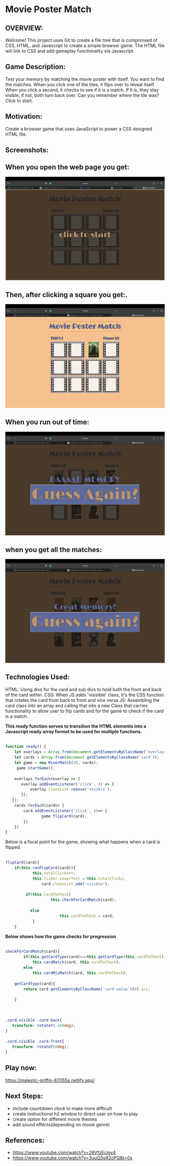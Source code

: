 # **Movie Poster Match**

## **OVERVIEW:** 

Welcome! This project uses Git to create a file tree that is comprimsed of CSS, HTML, and Javascript to create a simple browser game. The HTML file will link to CSS and add gameplay functionality via Javascript. 

## **Game Description:** 

Test your memory by matching the movie poster with itself. You want to find the matches. When you click one of the tiles, it flips over to reveal itself. When you click a second, it checks to see if it is a match. If it is, they stay visible, if not, both turn back over. Can you remember where the tile was? Click to start. 

## **Motivation:**

Create a browser game that uses JavaScript to power a CSS designed HTML file. 


## **Screenshots:**

## **When you open the web page you get:**

![Image](1.png)

## **Then, after clicking a square you get:.**

![Image](2.png)

## **When you run out of time:**

![Image](3.png)

## **when you get all the matches:**

![Image](4.png)





 ## **Technologies Used:**


HTML: Using divs for the card and sub divs to hold both the front and back of the card within. 
CSS: When JS adds 'visisible' class, it's the CSS function that rotates the card from back to front and vice versa
JS: Assembling the card class into an array and calling that into a new Class that carries functionality to allow user to flip cards and for the game to check if the card is a match. 

 **This ready function serves to transition the HTML elements into a Javascript ready array format to be used for multiple functions.**

``` Javascript

function ready() {
    let overlays = Array.from(document.getElementsByClassName('overlay-text'));
    let cards = Array.from(document.getElementsByClassName('card'));
    let game = new MixorMatch(30, cards);
     game.startGame();

    overlays.forEach(overlay => {
       overlay.addEventListener('click', () => {
           overlay.classList.remove('visible');   
       });
   });
    cards.forEach(card=> {
        card.addEventListener('click', ()=> {
                game.flipCard(card);
        })
    })
}
```

 Below is a focal point for the game, showing what happens when a card is flipped. 

``` Javascript

flipCard(card){
    if(this.canFlipCard(card)){
            this.totalClicks++;
            this.ticker.innerText = this.totalClicks;
                card.classList.add('visible');
    
         if(this.cardToCheck)
                    this.checkForCardMatch(card);
      
           else 
                        this.cardToCheck = card;     
            }
    }

```
**Below shows how the game checks for progression**

``` Javascript 

checkForCardMatch(card){
        if(this.getCardType(card)===this.getCardType(this.cardToCheck))
            this.cardMatch(card, this.cardToCheck);
        else
            this.cardMisMatch(card, this.cardToCheck);

    getCardType(card){
        return card.getElementsByClassName('card-value')[0].src;

    }

 ```   

 ``` CSS


.card.visible .card-back{
    transform: rotateY(-180deg);
}

.card.visible .card-front{
    transform: rotateY(0deg);
}

```

## **Play now:**

https://majestic-griffin-87055a.netlify.app/

## **Next Steps:** 
- Include countdown clock to make more difficult
- create instructional h2 window to direct user on how to play
- create option for different movie themes
- add sound effects(depending on movie genre)

## **References:**
- https://www.youtube.com/watch?v=28VfzEiJgy4
- https://www.youtube.com/watch?v=3uuQ3g92oPQ&t=0s




